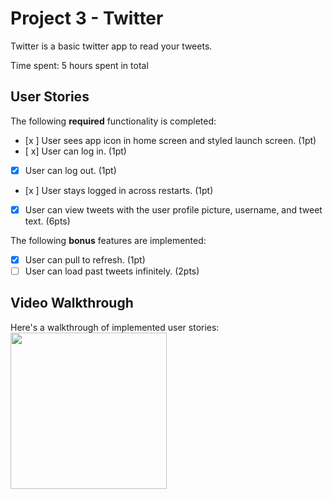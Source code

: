 # Project 3 - Twitter

Twitter is a basic twitter app to read your tweets.

Time spent: 5 hours spent in total

## User Stories

The following **required** functionality is completed:

- [x ] User sees app icon in home screen and styled launch screen. (1pt)
- [ x] User can log in. (1pt)
- [x] User can log out. (1pt)
- [x ] User stays logged in across restarts. (1pt)
- [x] User can view tweets with the user profile picture, username, and tweet text. (6pts)

The following **bonus** features are implemented:

- [x] User can pull to refresh. (1pt)
- [ ] User can load past tweets infinitely. (2pts)

## Video Walkthrough

Here's a walkthrough of implemented user stories:
<img src="https://recordit.co/7l9cBvihvx" width=250>


